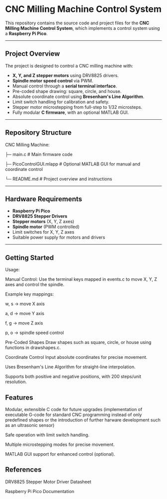 # CNC Milling Machine Control System

This repository contains the source code and project files for the **CNC Milling Machine Control System**, which implements a control system using a **Raspberry Pi Pico**.

---

## Project Overview

The project is designed to control a CNC milling machine with:

- **X, Y, and Z stepper motors** using DRV8825 drivers.
- **Spindle motor speed control** via PWM.
- Manual control through a **serial terminal interface**.
- Pre-coded shape drawing: square, circle, and house.
- Absolute coordinate control using **Bresenham's Line Algorithm**.
- Limit switch handling for calibration and safety.
- Stepper motor microstepping from full-step to 1/32 microsteps.
- Fully modular **C firmware**, with an optional MATLAB GUI.

---

## Repository Structure

CNC Milling Machine:

├─ main.c # Main firmware code

├─ PicoControlGUI.mlapp # Optional MATLAB GUI for manual and coordinate control

└─ README.md # Project overview and instructions


---

## Hardware Requirements

- **Raspberry Pi Pico**  
- **DRV8825 Stepper Drivers**  
- **Stepper motors** (X, Y, Z axes)  
- **Spindle motor** (PWM controlled)  
- Limit switches for X, Y, Z axes  
- Suitable power supply for motors and drivers  

---

## Getting Started

Usage:

Manual Control:
Use the terminal keys mapped in events.c to move X, Y, Z axes and control the spindle.

Example key mappings:

w, s → move X axis

a, d → move Y axis

f, g → move Z axis

p, o → spindle speed control

Pre-Coded Shapes
Draw shapes such as square, circle, or house using functions in drawshapes.c.

Coordinate Control
Input absolute coordinates for precise movement.

Uses Bresenham's Line Algorithm for straight-line interpolation.

Supports both positive and negative positions, with 200 steps/unit resolution.

## Features
Modular, extensible C code for future upgrades (implementation of executable G-code for standard CNC programming instead of only predefined shapes or the introduction of further harware development such as an ultrasonic sensor)

Safe operation with limit switch handling.

Multiple microstepping modes for precise movement.

MATLAB GUI support for enhanced control (optional).

## References
DRV8825 Stepper Motor Driver Datasheet

Raspberry Pi Pico Documentation
